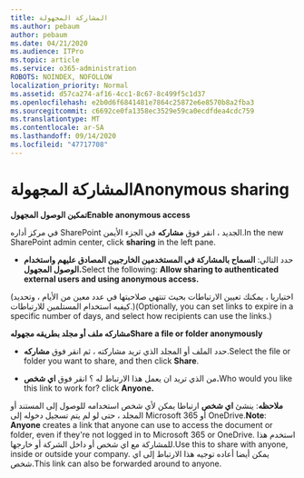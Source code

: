 ```yaml
---
title: المشاركة المجهولة
ms.author: pebaum
author: pebaum
ms.date: 04/21/2020
ms.audience: ITPro
ms.topic: article
ms.service: o365-administration
ROBOTS: NOINDEX, NOFOLLOW
localization_priority: Normal
ms.assetid: d57ca274-af16-4cc1-8c67-8c499f5c1d37
ms.openlocfilehash: e2b0d6f6841481e7864c25872e6e8570b8a2fba3
ms.sourcegitcommit: c6692ce0fa1358ec3529e59ca0ecdfdea4cdc759
ms.translationtype: MT
ms.contentlocale: ar-SA
ms.lasthandoff: 09/14/2020
ms.locfileid: "47717708"
---
```

# <a name="anonymous-sharing"></a><span data-ttu-id="60792-102">المشاركة المجهولة</span><span class="sxs-lookup"><span data-stu-id="60792-102">Anonymous sharing</span></span>

 <span data-ttu-id="60792-103">**تمكين الوصول المجهول**</span><span class="sxs-lookup"><span data-stu-id="60792-103">**Enable anonymous access**</span></span>
  
<span data-ttu-id="60792-104">في مركز أداره SharePoint الجديد ، انقر فوق **مشاركه** في الجزء الأيمن.</span><span class="sxs-lookup"><span data-stu-id="60792-104">In the new SharePoint admin center, click **sharing** in the left pane.</span></span> 
  
- <span data-ttu-id="60792-105">حدد التالي: **السماح بالمشاركة في المستخدمين الخارجيين المصادق عليهم واستخدام الوصول المجهول.**</span><span class="sxs-lookup"><span data-stu-id="60792-105">Select the following: **Allow sharing to authenticated external users and using anonymous access.**</span></span>
  
<span data-ttu-id="60792-106">(اختياريا ، يمكنك تعيين الارتباطات بحيث تنتهي صلاحيتها في عدد معين من الأيام ، وتحديد كيفيه استخدام المستلمين للارتباطات.)</span><span class="sxs-lookup"><span data-stu-id="60792-106">(Optionally, you can set links to expire in a specific number of days, and select how recipients can use the links.)</span></span>
    
 <span data-ttu-id="60792-107">**مشاركه ملف أو مجلد بطريقه مجهوله**</span><span class="sxs-lookup"><span data-stu-id="60792-107">**Share a file or folder anonymously**</span></span>
  
- <span data-ttu-id="60792-108">حدد الملف أو المجلد الذي تريد مشاركته ، ثم انقر فوق **مشاركه**.</span><span class="sxs-lookup"><span data-stu-id="60792-108">Select the file or folder you want to share, and then click **Share**.</span></span> 
    
- <span data-ttu-id="60792-109">من الذي تريد ان يعمل هذا الارتباط له ؟ انقر فوق **اي شخص.**</span><span class="sxs-lookup"><span data-stu-id="60792-109">Who would you like this link to work for? click **Anyone.**</span></span>
  
 <span data-ttu-id="60792-110">**ملاحظه**: ينشئ **اي شخص** ارتباطا يمكن لأي شخص استخدامه للوصول إلى المستند أو المجلد ، حتى لو لم يتم تسجيل دخوله إلى Microsoft 365 أو OneDrive.</span><span class="sxs-lookup"><span data-stu-id="60792-110">**Note**: **Anyone** creates a link that anyone can use to access the document or folder, even if they're not logged in to Microsoft 365 or OneDrive.</span></span> <span data-ttu-id="60792-111">استخدم هذا للمشاركة مع اي شخص أو داخل الشركة أو خارجها.</span><span class="sxs-lookup"><span data-stu-id="60792-111">Use this to share with anyone, inside or outside your company.</span></span> <span data-ttu-id="60792-112">يمكن أيضا أعاده توجيه هذا الارتباط إلى اي شخص.</span><span class="sxs-lookup"><span data-stu-id="60792-112">This link can also be forwarded around to anyone.</span></span> 
    

